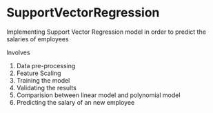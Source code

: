 # SupportVectorRegression

Implementing Support Vector Regression model in order to predict the salaries of employees 

Involves
1) Data pre-processing
2) Feature Scaling
3) Training the model
4) Validating the results
5) Comparision between linear model and polynomial model
6) Predicting the salary of an new employee

